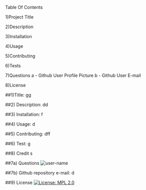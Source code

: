 
  Table Of Contents

1)Project Title

2)Description

3)Installation

4)Usage

5)Contributing

6)Tests

7)Questions
a - Github User Profile Picture
b - Github User E-mail 

8)License






  
  ##1)Title: gg
  
  
  ##2) Description:
  dd
  
  
  ##3) Installation: 
  f
  
  
  ##4) Usage:
  d
  
  
  ##5) Contributing: 
  dff
  
  
  ##6) Test:
  g
  
  
  ##8) Credit
  s
  
  
  ##7a) Questions
  ![user-name](https://avatars1.githubusercontent.com/u/57872128?v=4)
  
  
  ##7b) Github repository e-mail:
  d
  
  
  ##9) License
  [![License: MPL 2.0](https://img.shields.io/badge/License-MPL%202.0-brightgreen.svg)](https://opensource.org/licenses/MPL-2.0)
  
  
 
  
  
